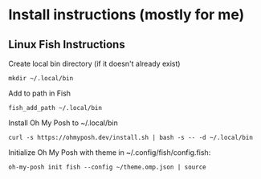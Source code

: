 # Install instructions (mostly for me)
## Linux Fish Instructions
Create local bin directory (if it doesn't already exist)
```fish
mkdir ~/.local/bin
```
Add to path in Fish
```fish
fish_add_path ~/.local/bin
```
Install Oh My Posh to ~/.local/bin
```fish
curl -s https://ohmyposh.dev/install.sh | bash -s -- -d ~/.local/bin
```
Initialize Oh My Posh with theme in ~/.config/fish/config.fish:
```
oh-my-posh init fish --config ~/theme.omp.json | source
```
